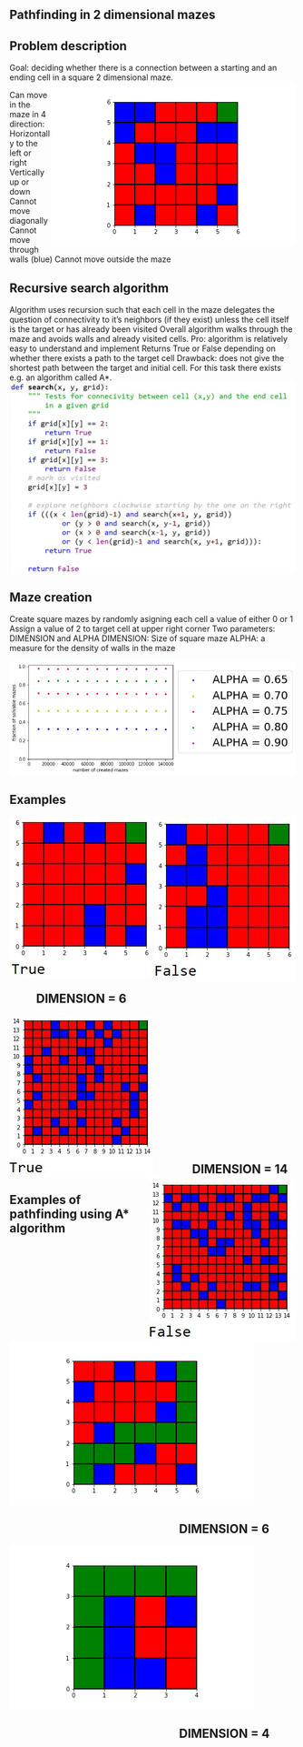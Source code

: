## Pathfinding in 2 dimensional mazes

## Problem description
Goal: deciding whether there is a connection between a
starting and an ending cell in a square 2 dimensional maze.
<img align="right"  src="https://github.com/blatmand/pathfinding_in_maze/blob/master/Example_Grid.png">

Can move in the maze in 4
direction:
Horizontally to the left or
right
Vertically up or down
Cannot move diagonally
Cannot move through walls
(blue)
Cannot move outside the
maze

## Recursive search algorithm

Algorithm uses recursion such that each cell in the maze
delegates the question of connectivity to it’s neighbors (if they
exist) unless the cell itself is the target or has already been
visited
Overall algorithm walks through the maze and avoids walls
and already visited cells.
Pro: algorithm is relatively easy to understand and implement
Returns True or False depending on whether there exists a
path to the target cell
Drawback: does not give the shortest path between the target
and initial cell. For this task there exists e.g. an algorithm
called A*.
<img align="center"  src="https://github.com/blatmand/pathfinding_in_maze/blob/master/recursive_search_algorithm.JPG">

## Maze creation

Create square mazes by randomly asigning each cell a value of
either 0 or 1
Assign a value of 2 to target cell at upper right corner
Two parameters: DIMENSION and ALPHA
DIMENSION: Size of square maze
ALPHA: a measure for the density of walls in the maze

<img align="center"  src="https://github.com/blatmand/pathfinding_in_maze/blob/master/probabilities.png">

## Examples
<img align="left"  src="https://github.com/blatmand/pathfinding_in_maze/blob/master/True2.JPG">
<img align="right"  src="https://github.com/blatmand/pathfinding_in_maze/blob/master/False2.JPG">

<p>&nbsp;</p>
<p>&nbsp;</p>
<p>&nbsp;</p>
<p>&nbsp;</p>
<p>&nbsp;</p>
<p>&nbsp;</p>
<p>&nbsp;</p>

## &emsp;&emsp;&emsp;&emsp;&emsp;&emsp;&emsp;&emsp;&emsp;&emsp;&emsp;&emsp;&emsp;&emsp; DIMENSION = 6
<img align="left"  src="https://github.com/blatmand/pathfinding_in_maze/blob/master/True.JPG">
<img align="right"  src="https://github.com/blatmand/pathfinding_in_maze/blob/master/False.JPG">

<p>&nbsp;</p>
<p>&nbsp;</p>
<p>&nbsp;</p>
<p>&nbsp;</p>
<p>&nbsp;</p>
<p>&nbsp;</p>
<p>&nbsp;</p>

## &emsp;&emsp;&emsp;&emsp;&emsp;&emsp;&emsp;&emsp;&emsp;&emsp;&emsp;&emsp;&emsp;&emsp; DIMENSION = 14

## Examples of pathfinding using A* algorithm

<img align="center"  src="https://github.com/blatmand/pathfinding_in_maze/blob/master/Plot1.png">

## &emsp;&emsp;&emsp;&emsp;&emsp;&emsp;&emsp;&emsp;&emsp;&emsp;&emsp;&emsp;&emsp;&emsp; DIMENSION = 6

<img align="center"  src="https://github.com/blatmand/pathfinding_in_maze/blob/master/Plot2.png">

## &emsp;&emsp;&emsp;&emsp;&emsp;&emsp;&emsp;&emsp;&emsp;&emsp;&emsp;&emsp;&emsp;&emsp; DIMENSION = 4
